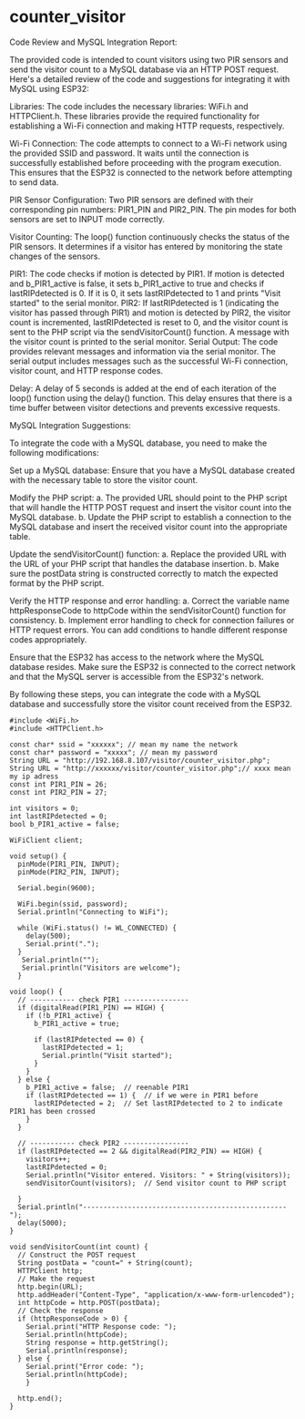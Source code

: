 # counter_visitor

Code Review and MySQL Integration Report:

The provided code is intended to count visitors using two PIR sensors and send the visitor count to a MySQL database via an HTTP POST request. Here's a detailed review of the code and suggestions for integrating it with MySQL using ESP32:

Libraries:
The code includes the necessary libraries: WiFi.h and HTTPClient.h. These libraries provide the required functionality for establishing a Wi-Fi connection and making HTTP requests, respectively.

Wi-Fi Connection:
The code attempts to connect to a Wi-Fi network using the provided SSID and password. It waits until the connection is successfully established before proceeding with the program execution. This ensures that the ESP32 is connected to the network before attempting to send data.

PIR Sensor Configuration:
Two PIR sensors are defined with their corresponding pin numbers: PIR1_PIN and PIR2_PIN. The pin modes for both sensors are set to INPUT mode correctly.

Visitor Counting:
The loop() function continuously checks the status of the PIR sensors. It determines if a visitor has entered by monitoring the state changes of the sensors.

PIR1: The code checks if motion is detected by PIR1. If motion is detected and b_PIR1_active is false, it sets b_PIR1_active to true and checks if lastRIPdetected is 0. If it is 0, it sets lastRIPdetected to 1 and prints "Visit started" to the serial monitor.
PIR2: If lastRIPdetected is 1 (indicating the visitor has passed through PIR1) and motion is detected by PIR2, the visitor count is incremented, lastRIPdetected is reset to 0, and the visitor count is sent to the PHP script via the sendVisitorCount() function. A message with the visitor count is printed to the serial monitor.
Serial Output:
The code provides relevant messages and information via the serial monitor. The serial output includes messages such as the successful Wi-Fi connection, visitor count, and HTTP response codes.

Delay:
A delay of 5 seconds is added at the end of each iteration of the loop() function using the delay() function. This delay ensures that there is a time buffer between visitor detections and prevents excessive requests.

MySQL Integration Suggestions:

To integrate the code with a MySQL database, you need to make the following modifications:

Set up a MySQL database: Ensure that you have a MySQL database created with the necessary table to store the visitor count.

Modify the PHP script:
a. The provided URL should point to the PHP script that will handle the HTTP POST request and insert the visitor count into the MySQL database.
b. Update the PHP script to establish a connection to the MySQL database and insert the received visitor count into the appropriate table.

Update the sendVisitorCount() function:
a. Replace the provided URL with the URL of your PHP script that handles the database insertion.
b. Make sure the postData string is constructed correctly to match the expected format by the PHP script.

Verify the HTTP response and error handling:
a. Correct the variable name httpResponseCode to httpCode within the sendVisitorCount() function for consistency.
b. Implement error handling to check for connection failures or HTTP request errors. You can add conditions to handle different response codes appropriately.

Ensure that the ESP32 has access to the network where the MySQL database resides. Make sure the ESP32 is connected to the correct network and that the MySQL server is accessible from the ESP32's network.

By following these steps, you can integrate the code with a MySQL database and successfully store the visitor count received from the ESP32.


```
#include <WiFi.h>
#include <HTTPClient.h>

const char* ssid = "xxxxxx"; // mean my name the network
const char* password = "xxxxx"; // mean my password
String URL = "http://192.168.8.107/visitor/counter_visitor.php";
String URL = "http://xxxxxx/visitor/counter_visitor.php";// xxxx mean my ip adress
const int PIR1_PIN = 26;
const int PIR2_PIN = 27;

int visitors = 0;
int lastRIPdetected = 0;
bool b_PIR1_active = false;

WiFiClient client;

void setup() {
  pinMode(PIR1_PIN, INPUT);
  pinMode(PIR2_PIN, INPUT);

  Serial.begin(9600);
  
  WiFi.begin(ssid, password);
  Serial.println("Connecting to WiFi");
  
  while (WiFi.status() != WL_CONNECTED) {
    delay(500);
    Serial.print(".");
  }
   Serial.println("");
   Serial.println("Visitors are welcome");
  }

void loop() {
  // ----------- check PIR1 ----------------
  if (digitalRead(PIR1_PIN) == HIGH) {
    if (!b_PIR1_active) {
      b_PIR1_active = true;

      if (lastRIPdetected == 0) {  
        lastRIPdetected = 1;
        Serial.println("Visit started");
      }
    }
  } else {
    b_PIR1_active = false;  // reenable PIR1
    if (lastRIPdetected == 1) {  // if we were in PIR1 before
      lastRIPdetected = 2;  // Set lastRIPdetected to 2 to indicate PIR1 has been crossed
    }
  }

  // ----------- check PIR2 ----------------
  if (lastRIPdetected == 2 && digitalRead(PIR2_PIN) == HIGH) {
    visitors++;
    lastRIPdetected = 0;
    Serial.println("Visitor entered. Visitors: " + String(visitors));
    sendVisitorCount(visitors);  // Send visitor count to PHP script
    
  }
  Serial.println("--------------------------------------------------");
  delay(5000);
}

void sendVisitorCount(int count) {
  // Construct the POST request
  String postData = "count=" + String(count);
  HTTPClient http;
  // Make the request
  http.begin(URL);
  http.addHeader("Content-Type", "application/x-www-form-urlencoded");
  int httpCode = http.POST(postData);
  // Check the response
  if (httpResponseCode > 0) {
    Serial.print("HTTP Response code: ");
    Serial.println(httpCode);
    String response = http.getString();
    Serial.println(response);
  } else {
    Serial.print("Error code: ");
    Serial.println(httpCode);
    }
 
  http.end();
}
